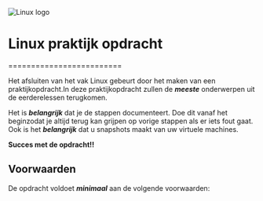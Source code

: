![Linux logo](https://nl.wikipedia.org/wiki/Tux#/media/Bestand:Tux.svg "TUX")


# Linux praktijk opdracht
=========================

Het afsluiten van het vak Linux gebeurt door het maken van een praktijkopdracht.In deze praktijkopdracht zullen de  ***meeste*** onderwerpen uit de eerderelessen terugkomen.

Het is ***belangrijk*** dat je de stappen documenteert. Doe dit vanaf het beginzodat je altijd terug kan grijpen op vorige stappen als er iets fout gaat. Ook is het ***belangrijk*** dat u snapshots maakt van uw virtuele machines.

**Succes met de opdracht!!**

## Voorwaarden
De opdracht voldoet ***minimaal*** aan de volgende voorwaarden:
